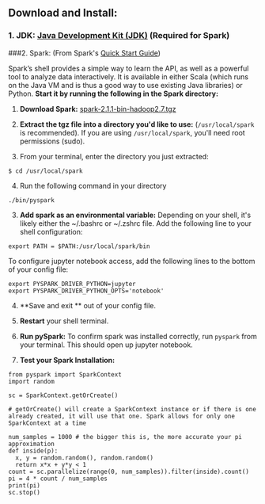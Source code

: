 ## Download and Install:
### 1. JDK: [Java Development Kit (JDK)](http://www.oracle.com/technetwork/java/javase/downloads/jdk8-downloads-2133151.html) (Required for Spark)

###2. Spark: (From Spark's [Quick Start Guide](http://spark.apache.org/docs/latest/quick-start.html))

Spark’s shell provides a simple way to learn the API, as well as a powerful tool to analyze data interactively. It is available in either Scala (which runs on the Java VM and is thus a good way to use existing Java libraries) or Python. **Start it by running the following in the Spark directory:**

1. **Download Spark:** [spark-2.1.1-bin-hadoop2.7.tgz](https://d3kbcqa49mib13.cloudfront.net/spark-2.1.1-bin-hadoop2.7.tgz)

2. **Extract the tgz file into a directory you'd like to use:** (`/usr/local/spark` is recommended). If you are using `/usr/local/spark`, you'll need root permissions (sudo).

3. From your terminal, enter the directory you just extracted:
```
$ cd /usr/local/spark
```

4.  Run the following command in your directory
```
./bin/pyspark
```

3. **Add spark as an environmental variable:** Depending on your shell, it's likely either the ~/.bashrc or ~/.zshrc file. Add the following line to your shell configuration:
```
export PATH = $PATH:/usr/local/spark/bin
```
To configure jupyter notebook access, add the following lines to the bottom of your config file:
```
export PYSPARK_DRIVER_PYTHON=jupyter
export PYSPARK_DRIVER_PYTHON_OPTS='notebook'
```

4. **Save and exit ** out of your config file.

5. **Restart** your shell terminal.

6.  **Run pySpark:** To confirm spark was installed correctly, run  `pyspark` from your terminal. This should open up jupyter notebook.

7. **Test your Spark Installation:**

```
from pyspark import SparkContext
import random

sc = SparkContext.getOrCreate()

# getOrCreate() will create a SparkContext instance or if there is one already created, it will use that one. Spark allows for only one SparkContext at a time

num_samples = 1000 # the bigger this is, the more accurate your pi approximation
def inside(p):
  x, y = random.random(), random.random()
  return x*x + y*y < 1
count = sc.parallelize(range(0, num_samples)).filter(inside).count()
pi = 4 * count / num_samples
print(pi)
sc.stop()
```
